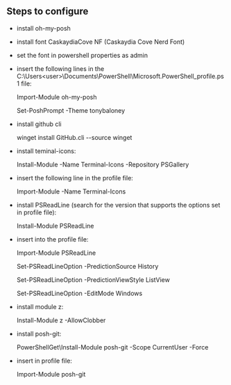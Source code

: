 ## Steps to configure
- install oh-my-posh

- install font CaskaydiaCove NF (Caskaydia Cove Nerd Font)

- set the font in powershell properties as admin

- insert the following lines in the C:\Users\<user>\Documents\PowerShell\Microsoft.PowerShell_profile.ps1 file:

    Import-Module oh-my-posh

    Set-PoshPrompt -Theme tonybaloney

- install github cli

    winget install GitHub.cli --source winget

- install teminal-icons:

    Install-Module -Name Terminal-Icons -Repository PSGallery

- insert the following line in the profile file:

    Import-Module -Name Terminal-Icons

- install PSReadLine (search for the version that supports the options set in profile file):

    Install-Module PSReadLine

- insert into the profile file:

    Import-Module PSReadLine

    Set-PSReadLineOption -PredictionSource History

    Set-PSReadLineOption -PredictionViewStyle ListView

    Set-PSReadLineOption -EditMode Windows

- install module z:

    Install-Module z -AllowClobber

- install posh-git:

    PowerShellGet\Install-Module posh-git -Scope CurrentUser -Force

- insert in profile file:

    Import-Module posh-git